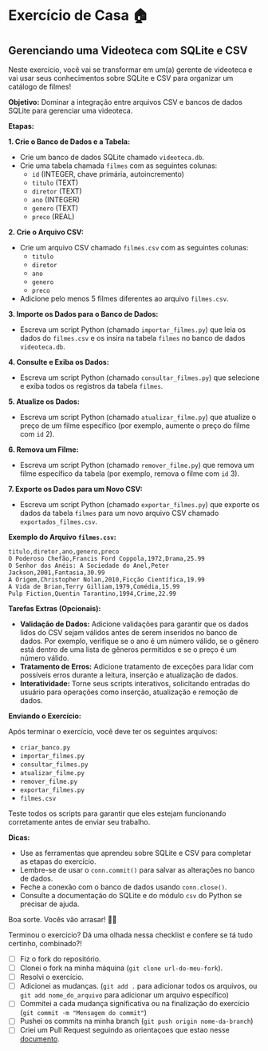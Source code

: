 # Exercício de Casa 🏠 

## Gerenciando uma Videoteca com SQLite e CSV

Neste exercício, você vai se transformar em um(a) gerente de videoteca e vai usar seus conhecimentos sobre SQLite e CSV para organizar um catálogo de filmes! 

**Objetivo:**  Dominar a integração entre arquivos CSV e bancos de dados SQLite para gerenciar uma videoteca.

**Etapas:**

**1. Crie o Banco de Dados e a Tabela:**

* Crie um banco de dados SQLite chamado `videoteca.db`.
* Crie uma tabela chamada `filmes` com as seguintes colunas:
    * `id` (INTEGER, chave primária, autoincremento)
    * `titulo` (TEXT)
    * `diretor` (TEXT)
    * `ano` (INTEGER)
    * `genero` (TEXT)
    * `preco` (REAL)  

**2. Crie o Arquivo CSV:**

* Crie um arquivo CSV chamado `filmes.csv` com as seguintes colunas:
    * `titulo`
    * `diretor`
    * `ano`
    * `genero`
    * `preco` 
* Adicione pelo menos 5 filmes diferentes ao arquivo `filmes.csv`.

**3. Importe os Dados para o Banco de Dados:**

* Escreva um script Python (chamado `importar_filmes.py`) que leia os dados do `filmes.csv` e os insira na tabela `filmes` no banco de dados `videoteca.db`.

**4. Consulte e Exiba os Dados:**

* Escreva um script Python (chamado `consultar_filmes.py`) que selecione e exiba todos os registros da tabela `filmes`.

**5. Atualize os Dados:**

* Escreva um script Python (chamado `atualizar_filme.py`) que atualize o preço de um filme específico (por exemplo, aumente o preço do filme com `id` 2).

**6. Remova um Filme:**

* Escreva um script Python (chamado `remover_filme.py`) que remova um filme específico da tabela (por exemplo, remova o filme com `id` 3).

**7. Exporte os Dados para um Novo CSV:**

* Escreva um script Python (chamado `exportar_filmes.py`) que exporte os dados da tabela `filmes` para um novo arquivo CSV chamado `exportados_filmes.csv`.

**Exemplo do Arquivo `filmes.csv`:**

```csv
titulo,diretor,ano,genero,preco
O Poderoso Chefão,Francis Ford Coppola,1972,Drama,25.99
O Senhor dos Anéis: A Sociedade do Anel,Peter Jackson,2001,Fantasia,30.99
A Origem,Christopher Nolan,2010,Ficção Científica,19.99
A Vida de Brian,Terry Gilliam,1979,Comédia,15.99
Pulp Fiction,Quentin Tarantino,1994,Crime,22.99
```

**Tarefas Extras (Opcionais):**

* **Validação de Dados:**  Adicione validações para garantir que os dados lidos do CSV sejam válidos antes de serem inseridos no banco de dados. Por exemplo, verifique se o ano é um número válido, se o gênero está dentro de uma lista de gêneros permitidos e se o preço é um número válido.
* **Tratamento de Erros:**  Adicione tratamento de exceções para lidar com possíveis erros durante a leitura, inserção e atualização de dados.
* **Interatividade:** Torne seus scripts interativos, solicitando entradas do usuário para operações como inserção, atualização e remoção de dados.

**Enviando o Exercício:**

Após terminar o exercício, você deve ter os seguintes arquivos:

* `criar_banco.py`
* `importar_filmes.py`
* `consultar_filmes.py`
* `atualizar_filme.py`
* `remover_filme.py`
* `exportar_filmes.py`
* `filmes.csv`

Teste todos os scripts para garantir que eles estejam funcionando corretamente antes de enviar seu trabalho.


**Dicas:**

* Use as ferramentas que aprendeu sobre SQLite e CSV para completar as etapas do exercício.
* Lembre-se de usar o `conn.commit()` para salvar as alterações no banco de dados.
* Feche a conexão com o banco de dados usando `conn.close()`.
* Consulte a documentação do SQLite e do módulo `csv` do Python se precisar de ajuda.

Boa sorte. Vocês vão arrasar! 💜😉



Terminou o exercício? Dá uma olhada nessa checklist e confere se tá tudo certinho, combinado?!

- [ ] Fiz o fork do repositório.
- [ ] Clonei o fork na minha máquina (`git clone url-do-meu-fork`).
- [ ] Resolvi o exercício.
- [ ] Adicionei as mudanças. (`git add .` para adicionar todos os arquivos, ou `git add nome_do_arquivo` para adicionar um arquivo específico)
- [ ] Commitei a cada mudança significativa ou na finalização do exercício (`git commit -m "Mensagem do commit"`)
- [ ] Pushei os commits na minha branch (`git push origin nome-da-branch`)
- [ ] Criei um Pull Request seguindo as orientaçoes que estao nesse [documento](https://github.com/mflilian/repo-example/blob/main/exercicios/para-casa/instrucoes-pull-request.md).
